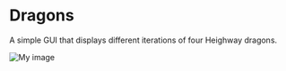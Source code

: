 Dragons
=======

A simple GUI that displays different iterations of four Heighway dragons.

![My image](https://github.com/cnvrsepnk/Dragons/java2.png)
